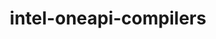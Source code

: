 ---
title: "intel-oneapi-compilers"
layout: cache
categories: [package, develop-2025-04-27]
meta: {"compilers": ["gcc@12.4.0"], "num_specs": 1, "num_specs_by_stack": {"aws-pcluster-x86_64_v4": 1, "root": 1}, "oss": ["amzn2"], "platforms": ["linux"], "stacks": ["aws-pcluster-x86_64_v4", "root"], "targets": ["x86_64_v3"], "versions": ["2024.1.0"]}
spec_details: [{"compiler": "gcc@12.4.0", "hash": "f5u3psfhbwscasajkn324igtupn3blop", "os": "amzn2", "platform": "linux", "size": "-", "stacks": ["aws-pcluster-x86_64_v4", "root"], "target": "x86_64_v3", "variants": ["build_system=generic", "+envmods"], "versions": ["2024.1.0"]}]
---